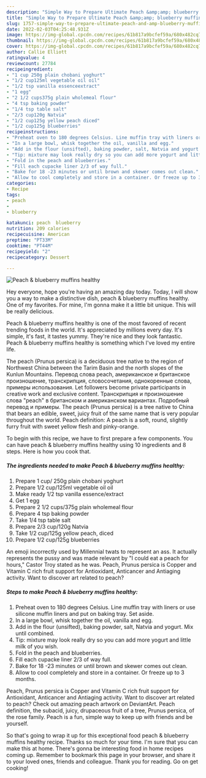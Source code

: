 ```yaml
---
description: "Simple Way to Prepare Ultimate Peach &amp;amp; blueberry muffins healthy"
title: "Simple Way to Prepare Ultimate Peach &amp;amp; blueberry muffins healthy"
slug: 1757-simple-way-to-prepare-ultimate-peach-and-amp-blueberry-muffins-healthy
date: 2022-02-03T04:25:48.931Z
image: https://img-global.cpcdn.com/recipes/61b817a9bcfef59a/680x482cq70/peach-blueberry-muffins-healthy-recipe-main-photo.jpg
thumbnail: https://img-global.cpcdn.com/recipes/61b817a9bcfef59a/680x482cq70/peach-blueberry-muffins-healthy-recipe-main-photo.jpg
cover: https://img-global.cpcdn.com/recipes/61b817a9bcfef59a/680x482cq70/peach-blueberry-muffins-healthy-recipe-main-photo.jpg
author: Callie Elliott
ratingvalue: 4
reviewcount: 27784
recipeingredient:
- "1 cup 250g plain chobani yoghurt"
- "1/2 cup125ml vegetable oil oil"
- "1/2 tsp vanilla essenceextract"
- "1 egg"
- "2 1/2 cups375g plain wholemeal flour"
- "4 tsp baking powder"
- "1/4 tsp table salt"
- "2/3 cup120g Natvia"
- "1/2 cup125g yellow peach diced"
- "1/2 cup125g blueberries"
recipeinstructions:
- "Preheat oven to 180 degrees Celsius. Line muffin tray with liners or use silicone muffin liners and put on baking tray. Set aside."
- "In a large bowl, whisk together the oil, vanilla and egg."
- "Add in the flour (unsifted), baking powder, salt, Natvia and yogurt. Mix until combined."
- "Tip: mixture may look really dry so you can add more yogurt and little milk of you wish."
- "Fold in the peach and blueberries."
- "Fill each cupacke liner 2/3 of way full."
- "Bake for 18 -23 minutes or until brown and skewer comes out clean."
- "Allow to cool completely and store in a container. Or freeze up to 3 months."
categories:
- Recipe
tags:
- peach
- 
- blueberry

katakunci: peach  blueberry 
nutrition: 209 calories
recipecuisine: American
preptime: "PT33M"
cooktime: "PT44M"
recipeyield: "2"
recipecategory: Dessert

---
```



![Peach &amp; blueberry muffins healthy](https://img-global.cpcdn.com/recipes/61b817a9bcfef59a/680x482cq70/peach-blueberry-muffins-healthy-recipe-main-photo.jpg)

Hey everyone, hope you're having an amazing day today. Today, I will show you a way to make a distinctive dish, peach &amp; blueberry muffins healthy. One of my favorites. For mine, I'm gonna make it a little bit unique. This will be really delicious.

Peach &amp; blueberry muffins healthy is one of the most favored of recent trending foods in the world. It's appreciated by millions every day. It's simple, it's fast, it tastes yummy. They're nice and they look fantastic. Peach &amp; blueberry muffins healthy is something which I've loved my entire life.

The peach (Prunus persica) is a deciduous tree native to the region of Northwest China between the Tarim Basin and the north slopes of the Kunlun Mountains. Перевод слова peach, американское и британское произношение, транскрипция, словосочетания, однокоренные слова, примеры использования. Let followers become private participants in creative work and exclusive content. Транскрипция и произношение слова "peach" в британском и американском вариантах. Подробный перевод и примеры. The peach (Prunus persica) is a tree native to China that bears an edible, sweet, juicy fruit of the same name that is very popular throughout the world. Peach definition: A peach is a soft, round, slightly furry fruit with sweet yellow flesh and pinky-orange.


To begin with this recipe, we have to first prepare a few components. You can have peach &amp; blueberry muffins healthy using 10 ingredients and 8 steps. Here is how you cook that.

<!--inarticleads1-->

##### The ingredients needed to make Peach &amp; blueberry muffins healthy:

1. Prepare 1 cup/ 250g plain chobani yoghurt
1. Prepare 1/2 cup/125ml vegetable oil oil
1. Make ready 1/2 tsp vanilla essence/extract
1. Get 1 egg
1. Prepare 2 1/2 cups/375g plain wholemeal flour
1. Prepare 4 tsp baking powder
1. Take 1/4 tsp table salt
1. Prepare 2/3 cup/120g Natvia
1. Take 1/2 cup/125g yellow peach, diced
1. Prepare 1/2 cup/125g blueberries


An emoji incorrectly used by Millennial twats to represent an ass. It actually represents the pussy and was made relevant by "I could eat a peach for hours," Castor Troy stated as he was. Peach, Prunus persica is Copper and Vitamin C rich fruit support for Antioxidant, Anticancer and Antiaging activity. Want to discover art related to peach? 

<!--inarticleads2-->

##### Steps to make Peach &amp; blueberry muffins healthy:

1. Preheat oven to 180 degrees Celsius. Line muffin tray with liners or use silicone muffin liners and put on baking tray. Set aside.
1. In a large bowl, whisk together the oil, vanilla and egg.
1. Add in the flour (unsifted), baking powder, salt, Natvia and yogurt. Mix until combined.
1. Tip: mixture may look really dry so you can add more yogurt and little milk of you wish.
1. Fold in the peach and blueberries.
1. Fill each cupacke liner 2/3 of way full.
1. Bake for 18 -23 minutes or until brown and skewer comes out clean.
1. Allow to cool completely and store in a container. Or freeze up to 3 months.


Peach, Prunus persica is Copper and Vitamin C rich fruit support for Antioxidant, Anticancer and Antiaging activity. Want to discover art related to peach? Check out amazing peach artwork on DeviantArt. Peach definition, the subacid, juicy, drupaceous fruit of a tree, Prunus persica, of the rose family. Peach is a fun, simple way to keep up with friends and be yourself. 

So that's going to wrap it up for this exceptional food peach &amp; blueberry muffins healthy recipe. Thanks so much for your time. I'm sure that you can make this at home. There's gonna be interesting food in home recipes coming up. Remember to bookmark this page in your browser, and share it to your loved ones, friends and colleague. Thank you for reading. Go on get cooking!
